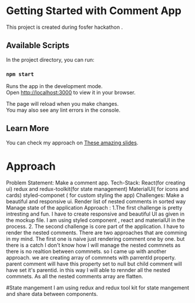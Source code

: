 # Getting Started with Comment App

This project is created during fosfer hackathon .

## Available Scripts

In the project directory, you can run:

### `npm start`

Runs the app in the development mode.\
Open [http://localhost:3000](http://localhost:3000) to view it in your browser.

The page will reload when you make changes.\
You may also see any lint errors in the console.

## Learn More

You can check my approach on [These amazing slides](https://www.canva.com/design/DAFHNsWXx-s/_624rjBuMrthvbcXJArlSw/view?utm_content=DAFHNsWXx-s&utm_campaign=designshare&utm_medium=link&utm_source=publishpresent).

# Approach

Problem Statement: Make a comment app.
Tech-Stack:
React(for creating ui)
redux and redux-toolkit(for state management)
MaterialUI( for icons and cards)
styled-componet ( for custom styling the app)
Challenges:
Make a beautiful and responsive ui.
Render list of nested comments in sorted way
Manage state of the application
Approach :
1.The first challenge is pretty intresting and fun. I have to create responsive and beautiful UI as given in the mockup file. I am using styled component , react and materialUI in the process. 2. The second challenge is core part of the application.
I have to render the nested comments. There are two approaches that are comming in my mind. The first one is naive just rendering comment one by one. but there is a catch I don't know how I will manage the nested commnets as there is no realtion between commnets.
so I came up with another approach. we are creating array of commnets with parrentId property.
parent comment will have this property set to null but child comment will have set it's parentid.
in this way I will able to rennder all the nested commnets.
As all the nested comments array are flatten.

#State mangement
I am using redux and redux tool kit for state mangement and share data between components.
